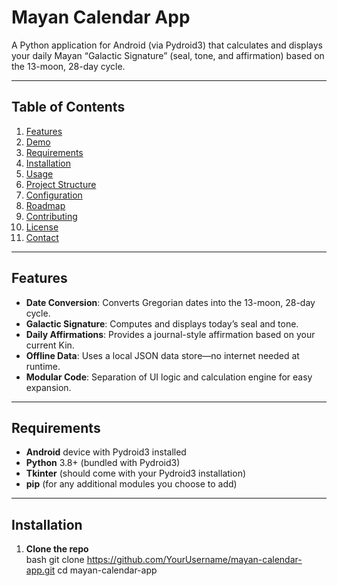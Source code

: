 # Mayan Calendar App

A Python application for Android (via Pydroid3) that calculates and displays your daily Mayan “Galactic Signature” (seal, tone, and affirmation) based on the 13-moon, 28-day cycle.

---

## Table of Contents

1. [Features](#features)  
2. [Demo](#demo)  
3. [Requirements](#requirements)  
4. [Installation](#installation)  
5. [Usage](#usage)  
6. [Project Structure](#project-structure)  
7. [Configuration](#configuration)  
8. [Roadmap](#roadmap)  
9. [Contributing](#contributing)  
10. [License](#license)  
11. [Contact](#contact)  

---

## Features

- **Date Conversion**: Converts Gregorian dates into the 13-moon, 28-day cycle.  
- **Galactic Signature**: Computes and displays today’s seal and tone.  
- **Daily Affirmations**: Provides a journal-style affirmation based on your current Kin.  
- **Offline Data**: Uses a local JSON data store—no internet needed at runtime.  
- **Modular Code**: Separation of UI logic and calculation engine for easy expansion.

---

##  Requirements

- **Android** device with Pydroid3 installed  
- **Python** 3.8+ (bundled with Pydroid3)  
- **Tkinter** (should come with your Pydroid3 installation)  
- **pip** (for any additional modules you choose to add)

---

## Installation

1. **Clone the repo**  
   bash
   git clone https://github.com/YourUsername/mayan-calendar-app.git
   cd mayan-calendar-app
